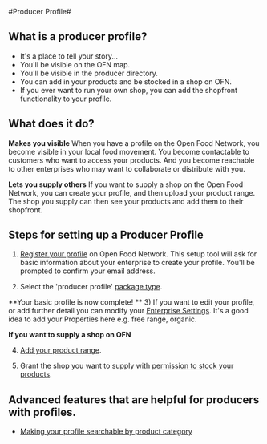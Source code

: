

#Producer Profile# 

## What is a producer profile?
- It's a place to tell your story...
- You'll be visible on the OFN map.
- You'll be visible in the producer directory.
- You can add in your products and be stocked in a shop on OFN.
- If you ever want to run your own shop, you can add the shopfront functionality to your profile.

## What does it do?
**Makes you visible**
When you have a profile on the Open Food Network, you become visible in your local food movement. You become contactable to customers who want to access your products. And you become reachable to other enterprises who may want to collaborate or distribute with you.

**Lets you supply others**
If you want to supply a shop on the Open Food Network, you can create your profile, and then upload your product range. The shop you supply can then see your products and add them to their shopfront.

## Steps for setting up a Producer Profile

1) [Register your profile](/create-an-account.md) on Open Food Network. This setup tool will ask for basic information about your enterprise to create your profile. You'll be prompted to confirm your email address.

2) Select the 'producer profile' [package type](/hub-profile-types.md).

**Your basic profile is now complete!
**
3) If you want to edit your profile, or add further detail you can modify your [Enterprise Settings](/your-profile.md). It's a good idea to add your Properties here e.g. free range, organic.

**If you want to supply a shop on OFN**

4) [Add your product range](/products.md).

5) Grant the shop you want to supply with [permission to stock your products](/enterprise-to-enterprise-permissions-e2es.md).

## Advanced features that are helpful for producers with profiles.
- [Making your profile searchable by product category](/making-a-producer-profile-searchable-by-product-category.md)